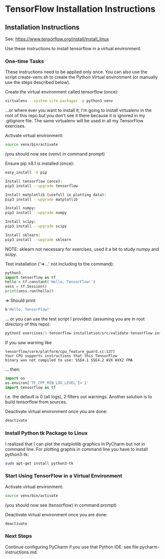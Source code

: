 # TensorFlow Installation Instructions

## Installation Instructions

See: https://www.tensorflow.org/install/install_linux

Use these instructions to install tensorflow in a virtual environment.

### One-time Tasks

These instructions need to be applied only once. You can also use the script create-venv.sh to create the Python Virtual environment (or manually use the steps described below).

Create the virtual environment called tensorflow (once):

```bash
virtualenv --system-site-packages -p python3 venv
```

...or where ever you want to install it; I'm going to install virtualenv in the root of this repo but you don't see it there because it is ignored in my .gitignore file. The same virtualenv will be used in all my TensorFlow exercises.

Activate virtual environment:

```bash
source venv/bin/activate
```

(you should now see (venv) in command prompt)

Ensure pip ≥8.1 is installed (once):

```bash
easy_install -U pip
```

```bash
Install tensorflow (once):
pip3 install --upgrade tensorflow
```

```bash
Install matplotlib (usefull in plotting data):
pip3 install --upgrade matplotlib
```

```bash
Install numpy:
pip3 install --upgrade numpy
```

```bash
Install scipy:
pip3 install --upgrade scipy
```

```bash
Install sklearn:
pip3 install --upgrade sklearn
```

NOTE: sklearn not necessary for exercises, used it a bit to study numpy and scipy.

Test installation ('=>...' not including to the command):

```python
python3
import tensorflow as tf
hello = tf.constant('Hello, TensorFlow!')
sess = tf.Session()
print(sess.run(hello))
```

=> Should print: 

```bash
b'Hello, TensorFlow!'
```

... or you can use the test script I provided: (assuming you are in root directory of this repo):

```python
python3 exercises/1-tensorflow-installation/src/validate-tensorflow-installation.py
```

If you saw warning like

```
tensorflow/core/platform/cpu_feature_guard.cc:137] 
Your CPU supports instructions that this TensorFlow 
binary was not compiled to use: SSE4.1 SSE4.2 AVX AVX2 FMA
``` 
... then:
 
```python
import os
os.environ['TF_CPP_MIN_LOG_LEVEL']='2'
import tensorflow as tf
```

I.e. the default is 0 (all logs), 2 filters out warnings.
Another solution is to build tensorflow from sources.

Deactivate virtual environment once you are done:

```bash
deactivate
```

### Install Python tk Package to Linux

I realized that I can plot the matplotlib graphics in PyCharm but not in command line. For plotting graphis in command line you have to install python3-tk:

```bash
sudo apt-get install python3-tk
```

### Start Using TensorFlow in a Virtual Environment

Activate virtual environment:

```bash
source venv/bin/activate
```

(you should now see (tensorflow) in command prompt)

Deactivate virtual environment once you are done:

```bash
deactivate
```

### Next Steps

Continue configuring PyCharm if you use that Python IDE: see file pycharm-instructions.md.

